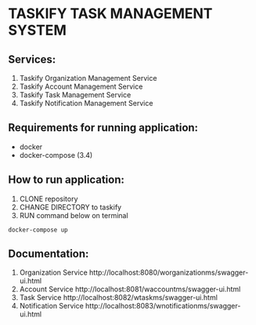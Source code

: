 # TASKIFY TASK MANAGEMENT SYSTEM

## Services:
1. Taskify Organization Management Service
2. Taskify Account Management Service
3. Taskify Task Management Service
4. Taskify Notification Management Service

## Requirements for running application:
- docker
- docker-compose (3.4)

## How to run application:
1. CLONE repository
2. CHANGE DIRECTORY to taskify
3. RUN command below on terminal

```shell
docker-compose up
```

## Documentation:
1. Organization Service
http://localhost:8080/worganizationms/swagger-ui.html
2. Account Service
http://localhost:8081/waccountms/swagger-ui.html
3. Task Service
http://localhost:8082/wtaskms/swagger-ui.html
4. Notification Service
http://localhost:8083/wnotificationms/swagger-ui.html